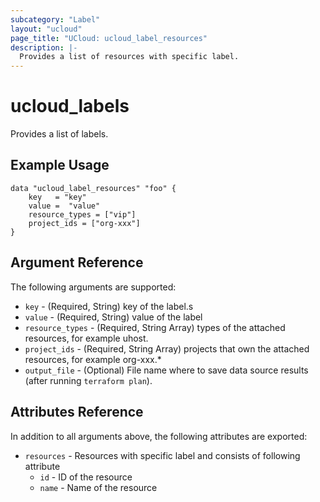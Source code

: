 ```yaml
---
subcategory: "Label"
layout: "ucloud"
page_title: "UCloud: ucloud_label_resources"
description: |-
  Provides a list of resources with specific label.
---
```


# ucloud_labels

Provides a list of labels.

## Example Usage

```hcl
data "ucloud_label_resources" "foo" {
	key   = "key"
	value =  "value"
	resource_types = ["vip"]
	project_ids = ["org-xxx"]
}
```

## Argument Reference

The following arguments are supported:

* `key` - (Required, String) key of the label.s
* `value` - (Required, String) value of the label
* `resource_types` - (Required, String Array) types of the attached resources, for example uhost.
* `project_ids` - (Required, String Array) projects that own the attached resources, for example org-xxx.*
* `output_file` - (Optional) File name where to save data source results (after running `terraform plan`).

## Attributes Reference

In addition to all arguments above, the following attributes are exported:

* `resources` - Resources with specific label and consists of following attribute
  * `id` - ID of the resource
  * `name` - Name of the resource
